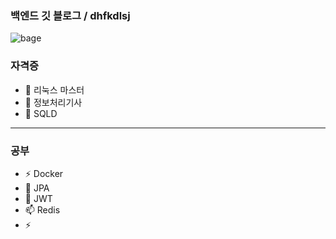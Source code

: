 ### 백엔드 깃 블로그 /  dhfkdlsj

![bage](https://img.shields.io/badge/공부-blue)

### 자격증
- 🔭 리눅스 마스터
- 🌱 정보처리기사 
- 👯 SQLD
---
### 공부
- ⚡ Docker
- 🤔 JPA
- 💬 JWT
- 📫 Redis
- ⚡ 
